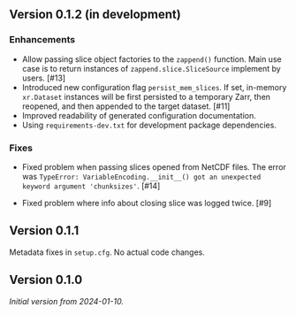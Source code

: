 ## Version 0.1.2 (in development)

### Enhancements

* Allow passing slice object factories to the `zappend()` function.
  Main use case is to return instances of `zappend.slice.SliceSource` 
  implement by users. [#13]
* Introduced new configuration flag `persist_mem_slices`. 
  If set, in-memory `xr.Dataset` instances will be first persisted to a 
  temporary Zarr, then reopened, and then appended to the target dataset. [#11]
* Improved readability of generated configuration documentation.
* Using `requirements-dev.txt` for development package dependencies.

### Fixes

* Fixed problem when passing slices opened from NetCDF files. The error was 
  `TypeError: VariableEncoding.__init__() got an unexpected keyword argument 'chunksizes'`. 
  [#14]

* Fixed problem where info about closing slice was logged twice. [#9]


## Version 0.1.1

Metadata fixes in `setup.cfg`. No actual code changes.

## Version 0.1.0

*Initial version from 2024-01-10.*
